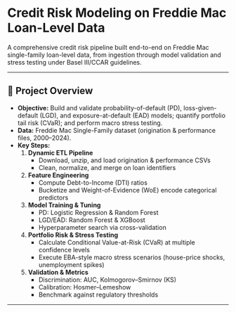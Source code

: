 # Credit Risk Modeling on Freddie Mac Loan-Level Data


A comprehensive credit risk pipeline built end-to-end on Freddie Mac single-family loan-level data, from ingestion through model validation and stress testing under Basel III/CCAR guidelines.

---

## 🚀 Project Overview

- **Objective:** Build and validate probability-of-default (PD), loss-given-default (LGD), and exposure-at-default (EAD) models; quantify portfolio tail risk (CVaR); and perform macro stress testing.
- **Data:** Freddie Mac Single-Family dataset (origination & performance files, 2000–2024).
- **Key Steps:**
  1. **Dynamic ETL Pipeline**  
     - Download, unzip, and load origination & performance CSVs  
     - Clean, normalize, and merge on loan identifiers  
  2. **Feature Engineering**  
     - Compute Debt-to-Income (DTI) ratios  
     - Bucketize and Weight-of-Evidence (WoE) encode categorical predictors  
  3. **Model Training & Tuning**  
     - PD: Logistic Regression & Random Forest  
     - LGD/EAD: Random Forest & XGBoost  
     - Hyperparameter search via cross-validation  
  4. **Portfolio Risk & Stress Testing**  
     - Calculate Conditional Value-at-Risk (CVaR) at multiple confidence levels  
     - Execute EBA-style macro stress scenarios (house-price shocks, unemployment spikes)  
  5. **Validation & Metrics**  
     - Discrimination: AUC, Kolmogorov–Smirnov (KS)  
     - Calibration: Hosmer–Lemeshow  
     - Benchmark against regulatory thresholds  

---

